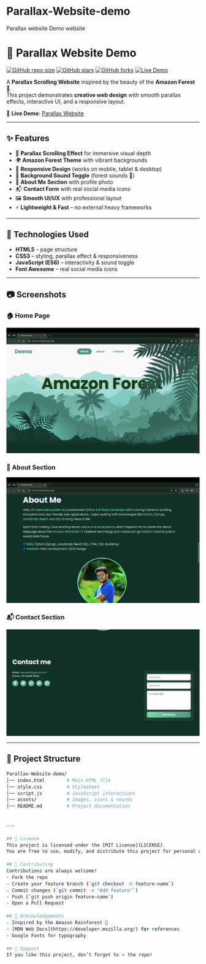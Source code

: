 # Parallax-Website-demo
Parallax website Demo website 
# 🌿 Parallax Website Demo

[![GitHub repo size](https://img.shields.io/github/repo-size/deena-m/Parallax-Website-demo?color=green)](https://github.com/deena-m/Parallax-Website-demo)
[![GitHub stars](https://img.shields.io/github/stars/deena-m/Parallax-Website-demo?style=social)](https://github.com/deena-m/Parallax-Website-demo/stargazers)
[![GitHub forks](https://img.shields.io/github/forks/deena-m/Parallax-Website-demo?style=social)](https://github.com/deena-m/Parallax-Website-demo/network/members)
[![Live Demo](https://img.shields.io/badge/Demo-Live-green?style=flat&logo=google-chrome)](https://deena-m.github.io/Parallax-Website-demo/)

A **Parallax Scrolling Website** inspired by the beauty of the **Amazon Forest 🌳**.  
This project demonstrates **creative web design** with smooth parallax effects, interactive UI, and a responsive layout.  

🔗 **Live Demo**: [Parallax Website](https://deena-m.github.io/Parallax-Website-demo/)  

---

## ✨ Features
- 🎨 **Parallax Scrolling Effect** for immersive visual depth  
- 🌍 **Amazon Forest Theme** with vibrant backgrounds  
- 📱 **Responsive Design** (works on mobile, tablet & desktop)  
- 🎵 **Background Sound Toggle** (forest sounds 🌲)  
- 👤 **About Me Section** with profile photo  
- 📬 **Contact Form** with real social media icons  
- 🖼️ **Smooth UI/UX** with professional layout  
- ⚡ **Lightweight & Fast** – no external heavy frameworks  

---

## 🚀 Technologies Used
- **HTML5** – page structure  
- **CSS3** – styling, parallax effect & responsiveness  
- **JavaScript (ES6)** – interactivity & sound toggle  
- **Font Awesome** – real social media icons  

---

## 📷 Screenshots

### 🏠 Home Page
![Home Page](assets/screenshots/home.png)

### 📖 About Section
![About](assets/screenshots/about.png)

### 📬 Contact Section
![Contact](assets/screenshots/contact.png)

---

## 📂 Project Structure
```bash
Parallax-Website-demo/
│── index.html        # Main HTML file
│── style.css         # Stylesheet
│── script.js         # JavaScript interactions
│── assets/           # Images, icons & sounds
│── README.md         # Project documentation


---

## 📜 License
This project is licensed under the [MIT License](LICENSE).  
You are free to use, modify, and distribute this project for personal or commercial purposes, with attribution.

## 🤝 Contributing
Contributions are always welcome!  
- Fork the repo  
- Create your feature branch (`git checkout -b feature-name`)  
- Commit changes (`git commit -m "Add feature"`)  
- Push (`git push origin feature-name`)  
- Open a Pull Request  

## 🌟 Acknowledgements
- Inspired by the Amazon Rainforest 🌿  
- [MDN Web Docs](https://developer.mozilla.org/) for references  
- Google Fonts for typography  

## 🙌 Support
If you like this project, don’t forget to ⭐ the repo!  

